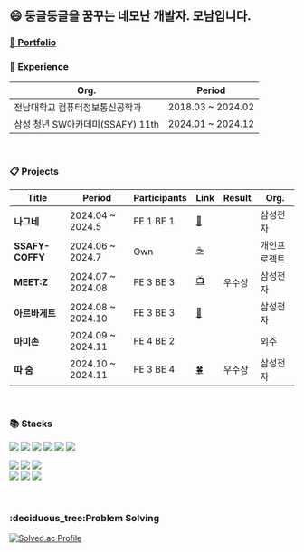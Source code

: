<h2>😄 둥글둥글을 꿈꾸는 네모난 개발자. 모남입니다.</h2>


<h3><a href="https://drive.google.com/file/d/12ieCqq11iUwxCCenrPsgTKGT2wYZ7UKG/view?usp=sharing" target="_blank">🔗 Portfolio</a></h3>

<h3>🌱 Experience </h3>

|           Org.               |           Period|
|--------------------------|--------------------|
| 전남대학교 컴퓨터정보통신공학과         | 2018.03 ~ 2024.02 |
| 삼성 청년 SW아카데미(SSAFY) 11th | 2024.01 ~ 2024.12 |
</br>


<h3>📋 Projects</h3>

|           Title               |           Period| Participants| Link | Result | Org.|
|--------------------------|--------------------|--|--|--|--|
|  **나그네** | 2024.04 ~ 2024.5 | FE 1 BE 1| [👒](https://github.com/monam2/frontend-web-Vue.js) | | 삼성전자 |
|  **SSAFY-COFFY** | 2024.06 ~ 2024.7 | Own| [☕](https://github.com/monam2/ssafy-coffy) | | 개인프로젝트 |
|  **MEET:Z**         | 2024.07 ~ 2024.08 | FE 3 BE 3| [📺](https://github.com/monam2/meet-z) |우수상 | 삼성전자 |
|  **아르바게트**         | 2024.08 ~ 2024.10 | FE 3 BE 3| [🥖](https://github.com/monam2/arbaguette) | | 삼성전자 |
|  **마미손**         | 2024.09 ~ 2024.11 | FE 4 BE 2|  | | 외주 |
|  **따 숨**         | 2024.10 ~ 2024.11 | FE 3 BE 4| [🍀](https://github.com/monam2/ddasoom) | 우수상 | 삼성전자 |
</br>

<h3>📚 Stacks</h3>
<div>
<img src="https://img.shields.io/badge/Typescript-3178C6?style=flat-square&logo=Typescript&logoColor=white"> <img src="https://img.shields.io/badge/react-61DAFB?style=flat-square&logo=react&logoColor=black"> <img src="https://img.shields.io/badge/Next.js-black?style=flat-square&logo=next.js&logoColor=white"> <img src="https://img.shields.io/badge/react native-61DAFB?style=flat-square&logo=react&logoColor=white"> <img src="https://img.shields.io/badge/Expo-000000?style=flat-square&logo=Expo&logoColor=white"/>
  <img src="https://img.shields.io/badge/vue.js-4FC08D?style=flat-square&logo=vue.js&logoColor=white"> </br>

<img src="https://img.shields.io/badge/reactquery-FF4154?style=flat-square&logo=reactquery&logoColor=white"> <img src="https://img.shields.io/badge/Zustand-CC2936?style=flat-square&logoColor=white"> <img src="https://img.shields.io/badge/recoil-61DAFB?style=flat-square&logoColor=black">
 </br>
<img src="https://img.shields.io/badge/Tailwind CSS-06B6D4?style=flat-square&logo=Tailwind CSS&logoColor=white"/> <img src="https://img.shields.io/badge/styled--components-DB7093?style=flat-square&logo=styled-components&logoColor=white"/> <img src="https://img.shields.io/badge/Emotion-CC67BC?style=flat-square&logoColor=white"/> </br>

</div>
</br>

<h3>:deciduous_tree:Problem Solving</h3>

[![Solved.ac Profile](http://mazassumnida.wtf/api/v2/generate_badge?boj=kangcw0107)](https://solved.ac/kangcw0107/)
